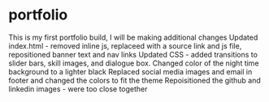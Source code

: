 # portfolio
This is my first portfolio build, I will be making additional changes
Updated index.html - removed inline js, replaceed with a source link and js file, repositioned banner text and nav links
Updated CSS - added transitions to slider bars, skill images, and dialogue box. 
Changed color of the night time background to a lighter black
Replaced social media images and email in footer and changed the colors to fit the theme
Repoisitioned the github and linkedin images - were too close together
